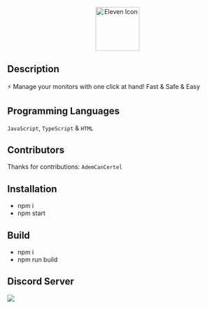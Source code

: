 <p align="center">
  <img width="100" src="https://raw.githubusercontent.com/elevenvac/elevenvac/master/Eleven_icon_higer_florence.png" alt="Eleven Icon">
</p>

## Description
⚡ Manage your monitors with one click at hand! Fast & Safe & Easy

## Programming Languages
`JavaScript`, `TypeScript` & `HTML`

## Contributors
Thanks for contributions: `AdemCanCertel`

## Installation
- npm i
- npm start

## Build
- npm i 
- npm run build

## Discord Server
<a href="https://discord.gg/uhwjhWryND"><img src="http://invidget.switchblade.xyz/uhwjhWryND"/></a>
